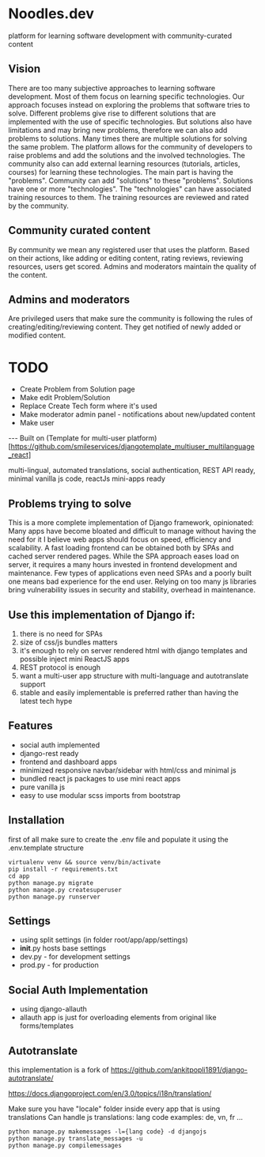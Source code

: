 # Noodles.dev
platform for learning software development with community-curated content

## Vision
There are too many subjective approaches to learning software development. Most of them focus on learning specific technologies. 
Our approach focuses instead on exploring the problems that software tries to solve. Different problems give rise to different
solutions that are implemented with the use of specific technologies. But solutions also have limitations and may bring new problems, therefore
we can also add problems to solutions. Many times there are multiple solutions for solving the same problem.
The platform allows for the community of developers to raise problems and add the solutions and the involved technologies. The community also
can add external learning resources (tutorials, articles, courses) for learning these technologies. 
The main part is having the "problems". Community can add "solutions" to these "problems". Solutions have one or more "technologies". The "technologies"
can have associated training resources to them. The training resources are reviewed and rated by the community.

## Community curated content
By community we mean any registered user that uses the platform. Based on their actions, like adding or editing content, rating reviews, reviewing resources,
users get scored. Admins and moderators maintain the quality of the content.

## Admins and moderators
Are privileged users that make sure the community is following the rules of creating/editing/reviewing content. They get notified of newly added or modified content.

# TODO
- Create Problem from Solution page
- Make edit Problem/Solution
- Replace Create Tech form where it's used
- Make moderator admin panel - notifications about new/updated content
- Make user


--- Built on (Template for multi-user platform)[https://github.com/smileservices/djangotemplate_multiuser_multilanguage_react]

multi-lingual, automated translations, social authentication, REST API ready, minimal vanilla js code, reactJs mini-apps ready

## Problems trying to solve
This is a more complete implementation of Django framework, opinionated:
Many apps have become bloated and difficult to manage without having the need for it
I believe web apps should focus on speed, efficiency and scalability. 
A fast loading frontend can be obtained both by SPAs and cached server rendered pages. 
While the SPA approach eases load on server, it requires a many hours invested in frontend development and maintenance.
Few types of applications even need SPAs and a poorly built one means bad experience for the end user.
Relying on too many js libraries bring vulnerability issues in security and stability, overhead in maintenance.

## Use this implementation of Django if:
1. there is no need for SPAs
2. size of css/js bundles matters
3. it's enough to rely on server rendered html with django templates and possible inject mini ReactJS apps
4. REST protocol is enough
5. want a multi-user app structure with multi-language and autotranslate support
6. stable and easily implementable is preferred rather than having the latest tech hype

## Features
- social auth implemented
- django-rest ready
- frontend and dashboard apps
- minimized responsive navbar/sidebar with html/css and minimal js
- bundled react js packages to use mini react apps
- pure vanilla js
- easy to use modular scss imports from bootstrap

## Installation
first of all make sure to create the .env file and populate it using the .env.template structure
```
virtualenv venv && source venv/bin/activate
pip install -r requirements.txt
cd app
python manage.py migrate
python manage.py createsuperuser
python manage.py runserver
```

## Settings
- using split settings (in folder root/app/app/settings)
- __init__.py hosts base settings
- dev.py - for development settings
- prod.py - for production 

## Social Auth Implementation
- using django-allauth
- allauth app is just for overloading elements from original like forms/templates

## Autotranslate
this implementation is a fork of https://github.com/ankitpopli1891/django-autotranslate/

https://docs.djangoproject.com/en/3.0/topics/i18n/translation/

Make sure you have "locale" folder inside every app that is using translations
Can handle js translations: 
lang code examples: de, vn, fr ...
```
python manage.py makemessages -l={lang code} -d djangojs
python manage.py translate_messages -u
python manage.py compilemessages
```
